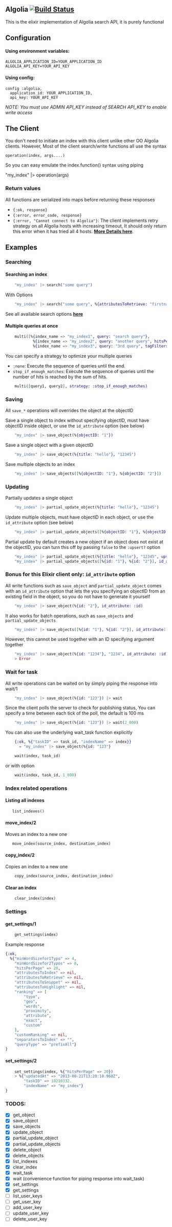 ## Algolia [![Build Status](https://travis-ci.org/sikanhe/algolia.svg?branch=master)](https://travis-ci.org/sikanhe/algolia)

This is the elixir implementation of Algolia search API, it is purely functional

## Configuration

#### Using environment variables:

    ALGOLIA_APPLICATION_ID=YOUR_APPLICATION_ID
    ALGOLIA_API_KEY=YOUR_API_KEY

#### Using config:

    config :algolia,
      application_id: YOUR_APPLICATION_ID,
      api_key: YOUR_API_KEY

*NOTE: You must use ADMIN API_KEY instead of SEARCH API_KEY to enable write access*

## The Client

You don't need to initiate an index with this client unlike other OO Algolia clients.
However, Most of the client search/write functions all use the syntax

    operation(index, args....)

So you can easy emulate the index.function() syntax using piping

   "my_index" |> operation(args)


### Return values

All functions are serialized into maps before returning these responses

  - `{:ok, response}`
  - `{:error, error_code, response}`
  - `{:error, "Cannot connect to Algolia"}`: The client implements retry
      strategy on all Algolia hosts with increasing timeout, It should only
      return this error when it has tried all 4 hosts.
      [**More Details here**](https://www.algolia.com/doc/rest#quick-reference).

## Examples

### Searching

#### Searching an index

```elixir
    "my_index" |> search("some query")
```

With Options

```elixir
    "my_index" |> search("some query", %{attributesToRetrieve: "firstname", hitsPerPage: 20})
```

See all available search options [**here**](https://www.algolia.com/doc/rest#full-text-search-parameters)

#### Multiple queries at once

```elixir
    multi([%{index_name => "my_index1", query: "search query"},
            %{index_name => "my_index2", query: "another query", hitsPerPage: 3,},
            %{index_name => "my_index3", query: "3rd query", tagFilters: "promotion"}])
```

You can specify a strategy to optimize your multiple queries
- `:none`: Execute the sequence of queries until the end.
- `stop_if_enough_matches`: Execute the sequence of queries until the number of hits is reached by the sum of hits.

```elixir
    multi([query1, query2], strategy: :stop_if_enough_matches)
```

### Saving

All `save_*` operations will overrides the object at the objectID

Save a single object to index without specifying objectID, must have objectID
inside object, or use the `id_attribute` option (see below)

```elixir
    "my_index" |> save_object(%{objectID: "1"})
```

Save a single object with a given objectID

```elixir
    "my_index" |> save_object(%{title: "hello"}, "12345")
```

Save multiple objects to an index

```elixir
    "my_index" |> save_objects([%{objectID: "1"}, %{objectID: "2"}])
```

### Updating

Partially updates a single object

```elixir
    "my_index" |> partial_update_object(%{title: "hello"}, "12345")
```

Update multiple objects, must have objectID in each object, or use the `id_attribute` option (see below)


```elixir
    "my_index" |> partial_update_objects([%{objectID: "1"}, %{objectID: "2"}])
```

Partial update by default creates a new object if an object does not exist at the
objectID, you can turn this off by passing `false` to the `:upsert?` option

```elixir
    "my_index" |> partial_update_object(%{title: "hello"}, "12345", upsert?: false)
    "my_index" |> partial_update_objects([%{id: "1"}, %{id: "2"}], id_attribute: :id, upsert?: false)
```


### Bonus for this Elixir client only: `id_attribute` option

All write functions such as `save_object` and `partial_update_object` comes with an `id_attribute` option that lets the you specifying an objectID from an existing field in the object, so you do not
have to generate it yourself

```elixir
    "my_index" |> save_object(%{id: "2"}, id_attribute: :id)
```

It also works for batch operations, such as `save_objects` and `partial_update_objects`

```elixir
    "my_index" |> save_objects([%{id: "1"}, %{id: "2"}], id_attribute: :id)
```

However, this cannot be used together with an ID specifying argument together

```elixir
    "my_index" |> save_object(%{id: "1234"}, "1234", id_attribute: :id)
    > Error
```

### Wait for task

All write operations can be waited on by simply piping the response into wait/1

```elixir
    "my_index" |> save_object(%{id: "123"}) |> wait
```


Since the client polls the server to check for publishing status,
You can specify a time between each tick of the poll, the default is 100 ms

```elixir
    "my_index" |> save_object(%{id: "123"}) |> wait(2_000)
```

You can also use the underlying wait_task function explicitly


```elixir
    {:ok, %{"taskID" => task_id, "indexName" => index}}
      = "my_index" |> save_object(%{id: "123"}

    wait(index, task_id)
```

or with option

```elixir
    wait(index, task_id, 1_000)
```

### Index related operations

#### Listing all indexes

 ```elixir
    list_indexes()
 ```

#### move_index/2

Moves an index to a new one

```elixir
   move_index(source_index, destination_index)
```

#### copy_index/2

Copies an index to a new one

```elixir
    copy_index(source_index, destination_index)
```

#### Clear an index

```elixir
    clear_index(index)
```

### Settings

#### get_settings/1

```elixir
    get_settings(index)
```

Example response

```elixir
{:ok,
  %{"minWordSizefor1Typo" => 4,
    "minWordSizefor2Typos" => 8,
    "hitsPerPage" => 20,
    "attributesToIndex" => nil,
    "attributesToRetrieve" => nil,
    "attributesToSnippet" => nil,
    "attributesToHighlight" => nil,
    "ranking" => [
        "typo",
        "geo",
        "words",
        "proximity",
        "attribute",
        "exact",
        "custom"
    ],
    "customRanking" => nil,
    "separatorsToIndex" => "",
    "queryType" => "prefixAll"}
}
```

#### set_settings/2

```elixir
    set_settings(index, %{"hitsPerPage" => 20})
    > %{"updatedAt" => "2013-08-21T13:20:18.960Z",
        "taskID" => 10210332.
        "indexName" => "my_index"}
}
```
### TODOS:

- [x] get_object
- [x] save_object
- [x] save_objects
- [x] update_object
- [x] partial_update_object
- [x] partial_update_objects
- [x] delete_object
- [x] delete_objects
- [x] list_indexes
- [x] clear_index
- [x] wait_task
- [x] wait (convenience function for piping response into wait_task)
- [x] set_settings
- [x] get_settings
- [ ] list_user_keys
- [ ] get_user_key
- [ ] add_user_key
- [ ] update_user_key
- [ ] delete_user_key
